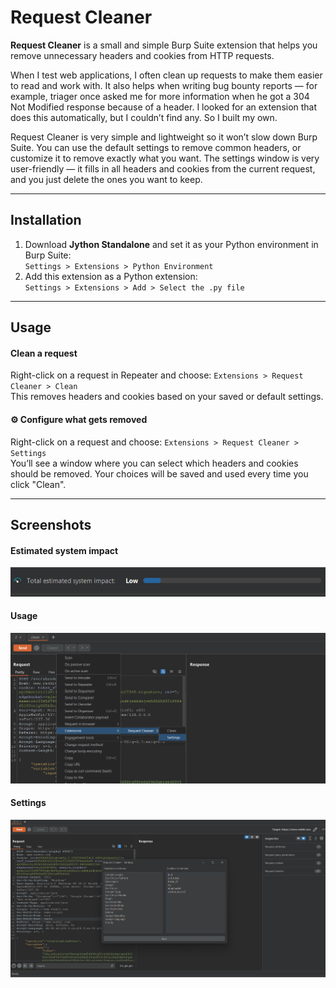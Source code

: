 # Request Cleaner

**Request Cleaner** is a small and simple Burp Suite extension that helps you remove unnecessary headers and cookies from HTTP requests.

When I test web applications, I often clean up requests to make them easier to read and work with. It also helps when writing bug bounty reports — for example, triager once asked me for more information when he got a 304 Not Modified response because of a header. I looked for an extension that does this automatically, but I couldn’t find any. So I built my own.

Request Cleaner is very simple and lightweight so it won’t slow down Burp Suite. You can use the default settings to remove common headers, or customize it to remove exactly what you want. The settings window is very user-friendly — it fills in all headers and cookies from the current request, and you just delete the ones you want to keep.

---

## Installation

1. Download **Jython Standalone** and set it as your Python environment in Burp Suite:  
   `Settings > Extensions > Python Environment`
2. Add this extension as a Python extension:  
   `Settings > Extensions > Add > Select the .py file`

---

## Usage

#### Clean a request
Right-click on a request in Repeater and choose:  `Extensions > Request Cleaner > Clean`  
This removes headers and cookies based on your saved or default settings.

#### ⚙️ Configure what gets removed
Right-click on a request and choose: `Extensions > Request Cleaner > Settings`  
You’ll see a window where you can select which headers and cookies should be removed. Your choices will be saved and used every time you click "Clean".

---

## Screenshots

#### Estimated system impact
![estimated impact](estimated-impact.png)

#### Usage
![usage](usage.png)

#### Settings
![settings](settings.png)



